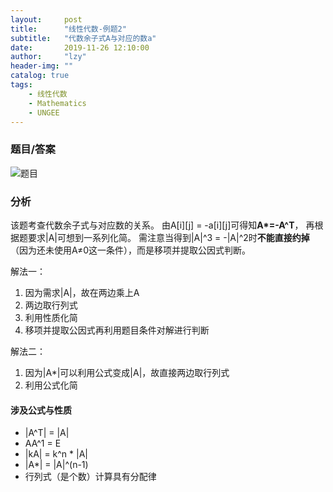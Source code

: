 ```yaml
---
layout:     post
title:      "线性代数-例题2"
subtitle:   "代数余子式A与对应的数a"
date:       2019-11-26 12:10:00
author:     "lzy"
header-img: ""
catalog: true
tags:
    - 线性代数
    - Mathematics
    - UNGEE
---
```


### 题目/答案
![题目](https://lzy-lvjerry.github.io/img/blog/Mathematics/UNGEE/2019-11-26-LA2.jpg)

### 分析 
该题考查代数余子式与对应数的关系。
由A\[i\]\[j\] = -a\[i\]\[j\]可得知**A\*=-A^T**，
再根据题要求\|A\|可想到一系列化简。
需注意当得到\|A\|^3 = -\|A\|^2时**不能直接约掉**（因为还未使用A≠0这一条件），而是移项并提取公因式判断。

解法一：
1. 因为需求\|A\|，故在两边乘上A
2. 两边取行列式
3. 利用性质化简
4. 移项并提取公因式再利用题目条件对解进行判断

解法二：
1. 因为\|A\*\|可以利用公式变成\|A\|，故直接两边取行列式
2. 利用公式化简


#### 涉及公式与性质
+ \|A^T\| = \|A\|
+ AA^1 = E
+ \|kA\| = k^n * \|A\|
+ \|A\*\| = \|A\|^(n-1)
+ 行列式（是个数）计算具有分配律